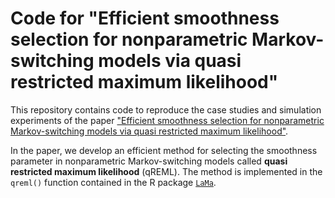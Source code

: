 # Code for "Efficient smoothness selection for nonparametric Markov-switching models via quasi restricted maximum likelihood"

This repository contains code to reproduce the case studies and simulation experiments of the paper <a href="https://arxiv.org/abs/2411.11498" target="_blank">"Efficient smoothness selection for nonparametric Markov-switching models via quasi restricted maximum likelihood"</a>.

In the paper, we develop an efficient method for selecting the smoothness parameter in nonparametric Markov-switching models called **quasi restricted maximum likelihood** (qREML).
The method is implemented in the `qreml()` function contained in the R package <a href="https://janoleko.github.io/LaMa/" target="_blank">`LaMa`</a>.
